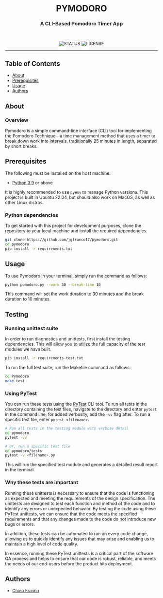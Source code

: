 <h1 align="center">PYMODORO</h1>

<h3 align="center">A CLI-Based Pomodoro Timer App</h3>

<div align="center">
<br />

![STATUS](https://img.shields.io/badge/status-active-brightgreen?style=for-the-badge) ![LICENSE](https://img.shields.io/badge/license-BSD3Clause-blue?style=for-the-badge)

</div>

---

## Table of Contents

- [About](#about)
- [Prerequisites](#prerequisites)
- [Usage](#usage)
- [Authors](#authors)

## About <a name="about"></a>

### Overview

Pymodoro is a simple command-line interface (CLI) tool for implementing the Pomodoro Technique—a time management method that uses a timer to break down work into intervals, traditionally 25 minutes in length, separated by short breaks.

## Prerequisites <a name="prerequisites"></a>

The following must be installed on the host machine:

- [Python 3.9](https://github.com/pyenv/pyenv) or above

It is highly recommended to use `pyenv` to manage Python versions. This project is built in Ubuntu 22.04, but should also work on MacOS, as well as other Linux distros.

### Python dependencies

To get started with this project for development purposes, clone the repository to your local machine and install the required dependencies.

```bash
git clone https://github.com/jgfranco17/pymodoro.git
cd pymodoro
pip install -r requirements.txt
```

## Usage <a name="usage"></a>

To use Pymodoro in your terminal, simply run the command as follows:

```bash
python pomodoro.py --work 30 --break-time 10
```

This command will set the work duration to 30 minutes and the break duration to 10 minutes.

## Testing <a name = "testing"></a>

### Running unittest suite

In order to run diagnostics and unittests, first install the testing dependencies. This will allow you to utilize the full capacity of the test modules we have built.

```bash
pip install -r requirements-test.txt
```

To run the full test suite, run the Makefile command as follows:

```bash
cd Pymodoro
make test
```

### Using PyTest

You can run these tests using the [PyTest](https://docs.pytest.org/en/7.3.x/) CLI tool. To run all tests in the directory containing the test files, navigate to the directory and enter `pytest` in the command line; for added verbosity, add the `-vv` flag after. To run a specific test file, enter `pytest <filename>`.

```bash
# Run all tests in the testing module with verbose detail
cd pymodoro
pytest -vv

# Or, run a specific test file
cd pymodoro/tests
pytest -v <filename>.py
```

This will run the specified test module and generates a detailed result report in the terminal.

### Why these tests are important

Running these unittests is necessary to ensure that the code is functioning as expected and meeting the requirements of the design specification. The unittests are designed to test each function and method of the code and to identify any errors or unexpected behavior. By testing the code using these PyTest unittests, we can ensure that the code meets the specified requirements and that any changes made to the code do not introduce new bugs or errors.

In addition, these tests can be automated to run on every code change, allowing us to quickly identify any issues that may arise and enabling us to maintain a high level of code quality.

In essence, running these PyTest unittests is a critical part of the software QA process and helps to ensure that our code is robust, reliable, and meets the needs of our end-users before the product hits deployment.

## Authors <a name = "authors"></a>

- [Chino Franco](https://github.com/jgfranco17)
